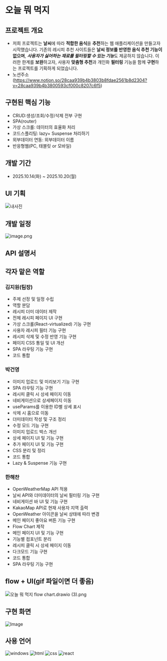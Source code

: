 # 오늘 뭐 먹지

## 프로젝트 개요

- 저희 프로젝트는 <strong>날씨</strong>에 따라 <strong>적합한 음식</strong>을 <strong>추천</strong>하는 웹 애플리케이션을 만들고자 시작했습니다. 기존의 레시피 추천 사이트들은 <strong>날씨 정보를 반영한 음식 추천 기능이 없으며</strong>, <strong><I>사용자가 싫어하는 재료를 필터링할 수 있는 기능</strong></I>도 제공하지 않습니다. 이러한 한계를 <strong>보완</strong>하고자, 사용자 <strong>맞춤형 추천</strong>과 개인화 <strong>필터링</strong> 기능을 함께 <strong>구현</strong>하는 프로젝트를 기획하게 되었습니다.
- 노션주소(https://www.notion.so/28caa939b4b3803b8fdae2561b8d2304?v=28caa939b4b3800593cf000c8207c6f5)

## 구현된 핵심 기능

- CRUD:생성/조회/수정/삭제 전부 구현
- SPA(router)
- 가상 스크롤: 데이터의 효율화 처리
- 코드스플리팅: lazy+ Suspense 처리하기
- 외부데이터 연동: 외부데이터 이름
- 반응형웹(PC, 태블릿 or 모바일)

## 개발 기간

- 2025.10.14(화) ~ 2025.10.20(월)

## UI 기획

![내사진](https://github.com/user-attachments/assets/c44bfa09-0d38-42fc-9310-e9c51912f924)

## 개발 일정

![image.png](attachment:7c360546-d4e1-4d6e-aa84-2ceefb86e139:image.png)

## API 설명서

## 각자 맡은 역할

### 김지원(팀장)

- 주제 선정 및 일정 수립
- 역할 분담
- 레시피 더미 데이터 제작
- 전체 레시피 페이지 UI 구현
- 가상 스크롤(React-virtualized) 기능 구현
- 사용자 레시피 필터 기능 구현
- 레시피 삭제 및 수정 반영 기능 구현
- 페이지 CSS 통일 및 UI 개선
- SPA 라우팅 기능 구현
- 코드 통합

### 박건영

- 이미지 업로드 및 미리보기 기능 구현
- SPA 라우팅 기능 구현
- 레시피 클릭 시 상세 페이지 이동
- 네비게이션으로 상세페이지 이동
- useParams를 이용한 ID별 상세 표시
- 삭제 시 홈으로 이동
- 더미데이터 작성 및 구조 정리
- 수정 모드 기능 구현
- 이미지 업로드 박스 개선
- 상세 페이지 UI 및 기능 구현
- 추가 페이지 UI 및 기능 구현
- CSS 분리 및 정리
- 코드 통합
- Lazy & Suspense 기능 구현

### 한해찬

- OpenWeatherMap API 적용
- 날씨 API와 더미데이터의 날씨 필터링 기능 구현
- 네비게이션 바 UI 및 기능 구현
- KakaoMap API로 현재 사용자 지역 출력
- OpenWeather 아이콘을 날씨 상태에 따라 변경
- 메인 페이지 좋아요 버튼 기능 구현
- Flow Chart 제작
- 메인 페이지 UI 및 기능 구현
- 기능별 컴포넌트 분리
- 레시피 클릭 시 상세 페이지 이동
- 다크모드 기능 구현
- 코드 통합
- SPA 라우팅 기능 구현

## flow + UI(gif 파일이면 더 좋음)

![오늘 뭐 먹지 flow chart.drawio (3).png](<attachment:b7fe4a65-b92f-48f3-9248-f267b0affbca:오늘_뭐_먹지_flow_chart.drawio_(3).png>)

## 구현 화면

![Image](https://github.com/user-attachments/assets/54f112ba-44c4-4933-92bc-89655bec5a12)

## 사용 언어

![windows](https://img.shields.io/badge/Windows-0078D6?style=for-the-badge&logo=windows&logoColor=white)
![html](https://img.shields.io/badge/HTML5-E34F26?style=for-the-badge&logo=html5&logoColor=white)
![css](https://img.shields.io/badge/CSS-239120?&style=for-the-badge&logo=css3&logoColor=white)
![react](https://img.shields.io/badge/React-20232A?style=for-the-badge&logo=react&logoColor=61DAFB)
